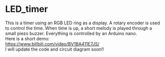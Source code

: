 # LED_timer
This is a timer using an RGB LED ring as a display. A rotary encoder is used to control the time. When time is up, a short melody is played through a small piezo buzzer. Everything is controlled by an Arduino nano.  
Here is a short demo:  
https://www.bilibili.com/video/BV1BA411E7JS/  
I will update the code and circuit diagram soon!!
